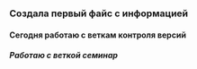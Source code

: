 ### Создала первый файс с информацией
#### Сегодня работаю с веткам контроля версий 
##### Работаю с веткой семинар